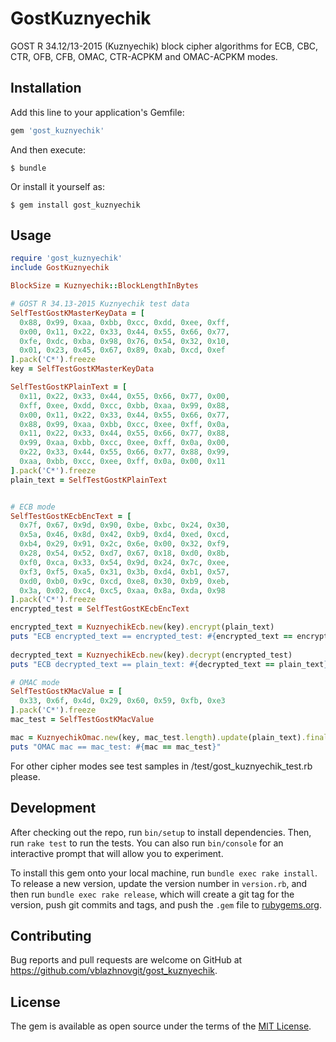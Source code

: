 # GostKuznyechik

GOST R 34.12/13-2015 (Kuznyechik) block cipher algorithms for ECB, CBC, CTR, OFB, CFB, OMAC, CTR-ACPKM and OMAC-ACPKM modes.

## Installation

Add this line to your application's Gemfile:

```ruby
gem 'gost_kuznyechik'
```

And then execute:

    $ bundle

Or install it yourself as:

    $ gem install gost_kuznyechik

## Usage

```ruby
require 'gost_kuznyechik'
include GostKuznyechik

BlockSize = Kuznyechik::BlockLengthInBytes

# GOST R 34.13-2015 Kuznyechik test data
SelfTestGostKMasterKeyData = [ 
  0x88, 0x99, 0xaa, 0xbb, 0xcc, 0xdd, 0xee, 0xff, 
  0x00, 0x11, 0x22, 0x33, 0x44, 0x55, 0x66, 0x77,
  0xfe, 0xdc, 0xba, 0x98, 0x76, 0x54, 0x32, 0x10, 
  0x01, 0x23, 0x45, 0x67, 0x89, 0xab, 0xcd, 0xef
].pack('C*').freeze
key = SelfTestGostKMasterKeyData

SelfTestGostKPlainText = [ 
  0x11, 0x22, 0x33, 0x44, 0x55, 0x66, 0x77, 0x00, 
  0xff, 0xee, 0xdd, 0xcc, 0xbb, 0xaa, 0x99, 0x88,
  0x00, 0x11, 0x22, 0x33, 0x44, 0x55, 0x66, 0x77, 
  0x88, 0x99, 0xaa, 0xbb, 0xcc, 0xee, 0xff, 0x0a,
  0x11, 0x22, 0x33, 0x44, 0x55, 0x66, 0x77, 0x88, 
  0x99, 0xaa, 0xbb, 0xcc, 0xee, 0xff, 0x0a, 0x00,
  0x22, 0x33, 0x44, 0x55, 0x66, 0x77, 0x88, 0x99, 
  0xaa, 0xbb, 0xcc, 0xee, 0xff, 0x0a, 0x00, 0x11
].pack('C*').freeze
plain_text = SelfTestGostKPlainText


# ECB mode
SelfTestGostKEcbEncText = [
  0x7f, 0x67, 0x9d, 0x90, 0xbe, 0xbc, 0x24, 0x30, 
  0x5a, 0x46, 0x8d, 0x42, 0xb9, 0xd4, 0xed, 0xcd,
  0xb4, 0x29, 0x91, 0x2c, 0x6e, 0x00, 0x32, 0xf9, 
  0x28, 0x54, 0x52, 0xd7, 0x67, 0x18, 0xd0, 0x8b,
  0xf0, 0xca, 0x33, 0x54, 0x9d, 0x24, 0x7c, 0xee, 
  0xf3, 0xf5, 0xa5, 0x31, 0x3b, 0xd4, 0xb1, 0x57,
  0xd0, 0xb0, 0x9c, 0xcd, 0xe8, 0x30, 0xb9, 0xeb, 
  0x3a, 0x02, 0xc4, 0xc5, 0xaa, 0x8a, 0xda, 0x98
].pack('C*').freeze
encrypted_test = SelfTestGostKEcbEncText

encrypted_text = KuznyechikEcb.new(key).encrypt(plain_text)
puts "ECB encrypted_text == encrypted_test: #{encrypted_text == encrypted_test}" 
    
decrypted_text = KuznyechikEcb.new(key).decrypt(encrypted_test)
puts "ECB decrypted_text == plain_text: #{decrypted_text == plain_text}" 

# OMAC mode
SelfTestGostKMacValue = [
  0x33, 0x6f, 0x4d, 0x29, 0x60, 0x59, 0xfb, 0xe3
].pack('C*').freeze
mac_test = SelfTestGostKMacValue

mac = KuznyechikOmac.new(key, mac_test.length).update(plain_text).final
puts "OMAC mac == mac_test: #{mac == mac_test}" 

```
For other cipher modes see test samples in /test/gost_kuznyechik_test.rb please.

## Development

After checking out the repo, run `bin/setup` to install dependencies. Then, run `rake test` to run the tests. You can also run `bin/console` for an interactive prompt that will allow you to experiment.

To install this gem onto your local machine, run `bundle exec rake install`. To release a new version, update the version number in `version.rb`, and then run `bundle exec rake release`, which will create a git tag for the version, push git commits and tags, and push the `.gem` file to [rubygems.org](https://rubygems.org).

## Contributing

Bug reports and pull requests are welcome on GitHub at https://github.com/vblazhnovgit/gost_kuznyechik.

## License

The gem is available as open source under the terms of the [MIT License](https://opensource.org/licenses/MIT).
